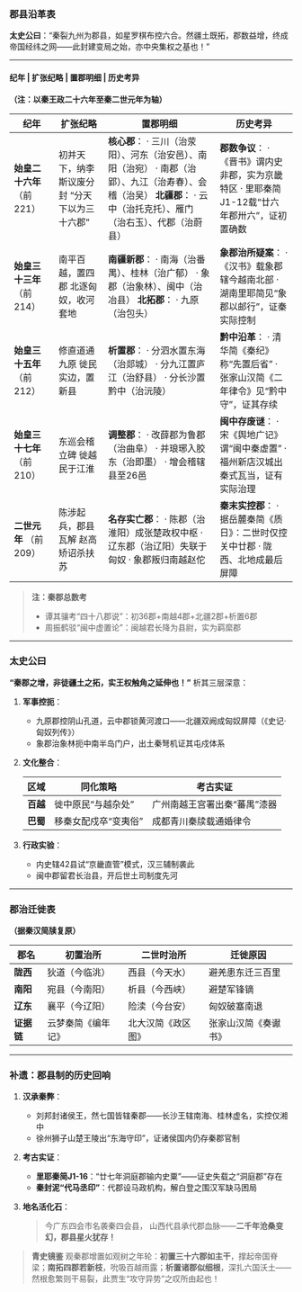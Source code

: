 ### **郡县沿革表**

**太史公曰**：“秦裂九州为郡县，如星罗棋布控六合。然疆土既拓，郡数益增，终成帝国经纬之网——此封建变局之始，亦中央集权之基也！”

------

#### **纪年** | **扩张纪略** | **置郡明细** | **历史考异**

**（注：以秦王政二十六年至秦二世元年为轴）**

| **纪年**                    | **扩张纪略**                                   | **置郡明细**                                                 | **历史考异**                                                 |
| --------------------------- | ---------------------------------------------- | ------------------------------------------------------------ | ------------------------------------------------------------ |
| **始皇二十六年**  （前221） | 初并天下，纳李斯议废分封  “分天下以为三十六郡” | **核心郡**：  · 三川（治荥阳）、河东（治安邑）、南阳（治宛）  · 南郡（治郢）、九江（治寿春）、会稽（治吴）  **北疆郡**：  · 云中（治托克托）、雁门（治右玉）、代郡（治蔚县） | **郡数争议**：  · 《晋书》谓内史非郡，实为京畿特区  · 里耶秦简J1-12载“廿六年郡卅六”，证初置确数 |
| **始皇三十三年**  （前214） | 南平百越，置四郡  北逐匈奴，收河套地           | **南疆新郡**：  · 南海（治番禺）、桂林（治广郁）  · 象郡（治象林）、闽中（治冶县）  **北拓郡**：  · 九原（治包头） | **象郡治所疑案**：  · 《汉书》载象郡辖今越南北部  · 湖南里耶简见“象郡以邮行”，证秦实际控制 |
| **始皇三十五年**  （前212） | 修直道通九原  徙民实边，置新县                 | **析置郡**：  · 分泗水置东海（治郯城）  · 分九江置庐江（治舒县）  · 分长沙置黔中（治沅陵） | **黔中沿革**：  · 清华简《秦纪》称“先置后省”  · 张家山汉简《二年律令》见“黔中守”，证其存续 |
| **始皇三十七年**  （前210） | 东巡会稽立碑  徙越民于江淮                     | **调整郡**：  · 改薛郡为鲁郡（治曲阜）  · 并琅琊入胶东（治即墨）  · 增会稽辖县至26邑 | **闽中存废谜**：  · 宋《舆地广记》谓“闽中秦虚置”  · 福州新店汉城出秦式瓦当，证有实际治理 |
| **二世元年**  （前209）     | 陈涉起兵，郡县瓦解  赵高矫诏杀扶苏             | **名存实亡郡**：  · 陈郡（治淮阳）成张楚政权中枢  · 辽东郡（治辽阳）失联于匈奴  · 象郡叛归南越赵佗 | **秦末实控郡**：  · 据岳麓秦简《质日》：二世时仅控关中廿郡  · 陇西、北地成最后屏障 |

> **注：秦郡总数考**
>
> - 谭其骧考“四十八郡说”：初36郡+南越4郡+北疆2郡+析置6郡
> - 周振鹤驳“闽中虚置论”：闽越君长降为县尉，实为羁縻郡

------

### **太史公曰**

**“秦郡之增，非徒疆土之拓，实王权触角之延伸也！”** 析其三层深意：

1. **军事控扼**：

   - 九原郡控阴山孔道，云中郡锁黄河渡口——北疆双阙成匈奴屏障（《史记·匈奴列传》）
   - 象郡治象林扼中南半岛门户，出土秦弩机证其屯戍体系

2. **文化整合**：

   | **区域** | 同化策略             | 考古实证                     |
   | -------- | -------------------- | ---------------------------- |
   | **百越** | 徙中原民“与越杂处”   | 广州南越王宫署出秦“蕃禺”漆器 |
   | **巴蜀** | 移秦女配戍卒“变夷俗” | 成都青川秦牍载通婚律令       |

3. **行政实验**：

   - 内史辖42县试“京畿直管”模式，汉三辅制袭此
   - 闽中郡留君长治县，开后世土司制度先河

------

### **郡治迁徙表**

**（据秦汉简牍复原）**

| **郡名**   | 初置治所           | 二世时治所         | 迁徙原因             |
| ---------- | ------------------ | ------------------ | -------------------- |
| **陇西**   | 狄道（今临洮）     | 西县（今天水）     | 避羌患东迁三百里     |
| **南阳**   | 宛县（今南阳）     | 析县（今西峡）     | 避楚军锋镝           |
| **辽东**   | 襄平（今辽阳）     | 险渎（今台安）     | 匈奴破塞南退         |
| **证据链** | 云梦秦简《编年记》 | 北大汉简《政区图》 | 张家山汉简《奏谳书》 |

------

### **补遗：郡县制的历史回响**

1. **汉承秦弊**：

   - 刘邦封诸侯王，然七国皆辖秦郡——长沙王辖南海、桂林虚名，实控仅湘中
   - 徐州狮子山楚王陵出“东海守印”，证诸侯国内仍存秦郡官制

2. **考古实证**：

   - **里耶秦简J1-16**：“廿七年洞庭郡输内史粟”——证史失载之“洞庭郡”存在
   - **秦封泥“代马丞印”**：代郡设马政机构，解白登之围汉军缺马困局

3. **地名活化石**：

   > 今广东四会市名袭秦四会县，
   >  山西代县承代郡血脉——
   >  ​**​二千年沧桑变幻，郡县星火犹存！​**​

> **青史镜鉴**
>  观秦郡增置如观树之年轮：
>  ​**​初置三十六郡如主干​**​，撑起帝国脊梁；
>  ​**​南拓四郡若新枝​**​，吮吸百越雨露；
>  ​**​析置诸郡似细根​**​，深扎六国沃土——
>  然根愈繁则干易裂，此贾生“攻守异势”之叹所由起也！
